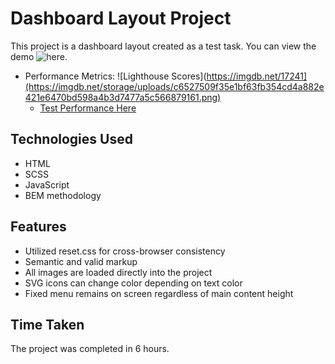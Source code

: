 # Dashboard Layout Project

This project is a dashboard layout created as a test task. You can view the demo ![here](https://h-amster.github.io/dashboard-layout/).

- Performance Metrics:
    ![Lighthouse Scores](https://imgdb.net/17241](https://imgdb.net/storage/uploads/c6527509f35e1bf63fb354cd4a882e421e6470bd598a4b3d7477a5c566879161.png)
    - [Test Performance Here](https://pagespeed.web.dev/analysis/https-h-amster-github-io-dashboard-layout/81p7tvv609?form_factor=desktop)

## Technologies Used
- HTML
- SCSS
- JavaScript
- BEM methodology

## Features
- Utilized reset.css for cross-browser consistency
- Semantic and valid markup
- All images are loaded directly into the project
- SVG icons can change color depending on text color
- Fixed menu remains on screen regardless of main content height

## Time Taken
The project was completed in 6 hours.

